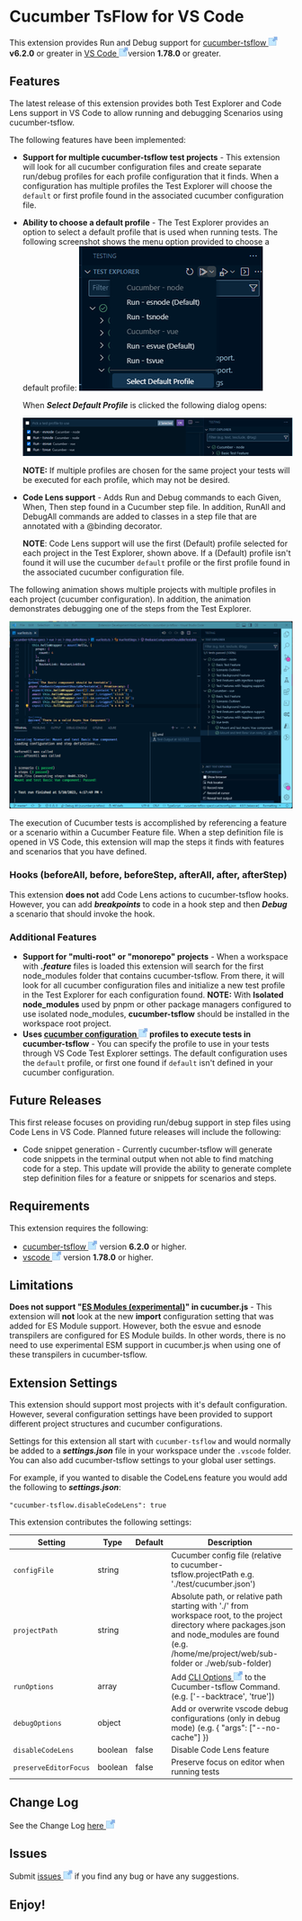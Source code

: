 # Cucumber TsFlow for VS Code

This extension provides Run and Debug support for [cucumber-tsflow ![](images/external-link-16.png)](https://www.npmjs.com/package/@lynxwall/cucumber-tsflow) **v6.2.0** or greater in  [VS Code ![](images/external-link-16.png)](https://code.visualstudio.com/)version **1.78.0** or greater.

## Features

The latest release of this extension provides both Test Explorer and Code Lens support in VS Code to allow running and debugging Scenarios using cucumber-tsflow.

The following features have been implemented:

- **Support for multiple cucumber-tsflow test projects** - This extension will look for all cucumber configuration files and create separate run/debug profiles for each profile configuration that it finds. When a configuration has multiple profiles the Test Explorer will choose the `default` or first profile found in the associated cucumber configuration file. 

- **Ability to choose a default profile** - The Test Explorer provides an option to select a default profile that is used when running tests. The following screenshot shows the menu option provided to choose a default profile:
  ![PickAProfile](images/SelectDefaultProfile.png)

  When ***Select Default Profile*** is clicked the following dialog opens:

  ![PickAProfile](images/PickAProfile.png)
  
  **NOTE:** If multiple profiles are chosen for the same project your tests will be executed for each profile, which may not be desired.
  
- **Code Lens support** - Adds Run and Debug commands to each Given, When, Then step found in a Cucumber step file. In addition, RunAll and DebugAll commands are added to classes in a step file that are annotated with a @binding decorator.

  **NOTE**: Code Lens support will use the first (Default) profile selected for each project in the Test Explorer, shown above. If a (Default) profile isn't found it will use the cucumber `default` profile or the first profile found in the associated cucumber configuration file.

The following animation shows multiple projects with multiple profiles in each project (cucumber configuration). In addition, the animation demonstrates debugging one of the steps from the Test Explorer.

![Run or Debug cucumber-tsflow](images/CucumberVscode.gif)

The execution of Cucumber tests is accomplished by referencing a feature or a scenario within a Cucumber Feature file.  When a step definition file is opened in VS Code, this extension will map the steps it finds with features and scenarios that you have defined. 

### Hooks (beforeAll, before, beforeStep, afterAll, after, afterStep)

This extension **does not** add Code Lens actions to cucumber-tsflow hooks. However, you can add ***breakpoints*** to code in a hook step and then ***Debug*** a scenario that should invoke the hook.

### Additional Features

- **Support for "multi-root" or "monorepo" projects** - When  a workspace with ***.feature*** files is loaded this extension will search for the first node_modules folder that contains cucumber-tsflow. From there, it will look for all cucumber configuration files and initialize a new test profile in the Test Explorer for each configuration found.
  **NOTE:** With **Isolated** **node_modules** used by pnpm or other package managers configured to use isolated node_modules, **cucumber-tsflow** should be installed in the workspace root project. 
- **Uses [cucumber configuration ![](images/external-link-16.png)](https://github.com/cucumber/cucumber-js/blob/v9.1.2/docs/configuration.md) profiles to execute tests in cucumber-tsflow** - You can specify the profile to use in your tests through VS Code Test Explorer settings. The default configuration uses the `default` profile, or first one found if `default` isn't defined in your cucumber configuration.

## Future Releases

This first release focuses on providing run/debug support in step files using Code Lens in VS Code. Planned future releases will include the following:

- Code snippet generation - Currently cucumber-tsflow will generate code snippets in the terminal output when not able to find matching code for a step. This update will provide the ability to generate complete step definition files for a feature or snippets for scenarios and steps.

## Requirements

This extension requires the following:

- [cucumber-tsflow ![](images/external-link-16.png)](https://www.npmjs.com/package/@lynxwall/cucumber-tsflow) version **6.2.0** or higher.
- [vscode ![](images/external-link-16.png)](https://code.visualstudio.com/) version **1.78.0** or higher.

## Limitations

**Does not support "[ES Modules (experimental)](https://github.com/cucumber/cucumber-js/blob/v9.1.2/docs/esm.md)" in cucumber.js** - This extension will **not** look at the new **import** configuration setting that was added for ES Module support. However, both the esvue and esnode transpilers are configured for ES Module builds. In other words, there is no need to use experimental ESM support in cucumber.js when using one of these transpilers in cucumber-tsflow.

## Extension Settings

This extension should support most projects with it's default configuration. However, several configuration settings have been provided to support different project structures and cucumber configurations.

Settings for this extension all start with `cucumber-tsflow` and would normally be added to a ***settings.json*** file in your workspace under the `.vscode` folder. You can also add cucumber-tsflow settings to your global user settings.

For example, if you wanted to disable the CodeLens feature you would add the following to ***settings.json***:

`"cucumber-tsflow.disableCodeLens": true`

This extension contributes the following settings:

| Setting                   | Type    | Default                               | Description                                                  |
| ------------------------- | ------- | ------------------------------------- | ------------------------------------------------------------ |
| `configFile`              | string  |                                       | Cucumber config file (relative to cucumber-tsflow.projectPath e.g. './test/cucumber.json') |
| `projectPath`             | string  |                                       | Absolute path, or relative path starting with './' from workspace root, to the project directory where packages.json and node_modules are found (e.g. /home/me/project/web/sub-folder or ./web/sub-folder) |
| `runOptions`              | array   |                                       | Add [CLI Options ![](images/external-link-16.png)](https://github.com/LynxWall/cucumber-js-tsflow#new-configuration-options) to the Cucumber-tsflow Command. (e.g. ['--backtrace', 'true']) |
| `debugOptions`            | object  |                                       | Add or overwrite vscode debug configurations (only in debug mode) (e.g. { \"args\": [\"--no-cache\"] }) |
| `disableCodeLens` | boolean | false | Disable Code Lens feature |
| `preserveEditorFocus`     | boolean | false                                 | Preserve focus on editor when running tests                  |

## Change Log

See the Change Log [here ![](images/external-link-16.png)](CHANGELOG.md)

## Issues

Submit [issues ![](images/external-link-16.png)](https://github.com/LynxWall/cucumber-tsflow-vscode/issues) if you find any bug or have any suggestions.

## Enjoy!
